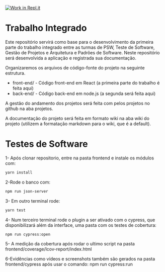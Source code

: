 [![Work in Repl.it](https://classroom.github.com/assets/work-in-replit-14baed9a392b3a25080506f3b7b6d57f295ec2978f6f33ec97e36a161684cbe9.svg)](https://classroom.github.com/online_ide?assignment_repo_id=318866&assignment_repo_type=GroupAssignmentRepo)
# Trabalho Integrado

Este repositório servirá como base para o desenvolvimento da primeira parte do trabalho integrado entre as turmas de PSW, Teste de Software, Gestão de Projetos e Arquitetura e Padrões de Software. Neste repositório será desenvolvida a aplicação e registrada sua documentação.

Organizaremos os arquivos de código-fonte do projeto na seguinte estrutura.

- front-end/ - Código front-end em React (a primeira parte do trabalho é feita aqui)
- back-end/ - Código back-end em node.js (a segunda será feita aqui)

A gestão do andamento dos projetos será feita com pelos projetos no github na aba projetos.

A documentação do projeto será feita em formato wiki na aba wiki do projeto (utilizem a formatação markdown para o wiki, que é a default).


# Testes de Software

1- Após clonar repositorio, entre na pasta frontend e instale os módulos com:

```sh
yarn install
```

2-Rode o banco com:
```sh
npm run json-server
```

3- Em outro terminal rode:
```sh
yarn test
```

4- Num terceiro terminal rode o plugin a ser ativado com o cypress, que disponibilizará além da interface, uma pasta com os testes de cobertura:
```sh
npm run cypress:open
```
5- A medição da cobertura após rodar o ultimo script na pasta frontend/coverage/lcov-report/index.html

6-Evidências como vídeos e screenshots também são gerados na pasta frontend/cypress após usar o comando:
npm run cypress:run

